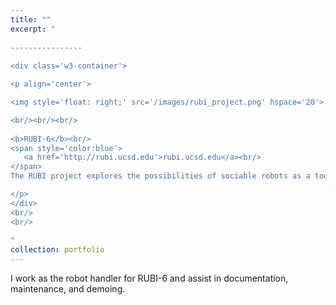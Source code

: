 ```yaml
---
title: ""
excerpt: "  
  
----------------
  
<div class='w3-container'>

<p align='center'>

<img style='float: right;' src='/images/rubi_project.png' hspace='20'>

<br/><br/><br/>
  
<b>RUBI-6</b><br/>
<span style='color:blue'>
   <a href='http://rubi.ucsd.edu'>rubi.ucsd.edu</a><br/>
</span>
The RUBI project explores the possibilities of sociable robots as a tool for education and enrichment for toddlers in early childhood education environments.

</p>
</div>
<br/>
<br/>
    
"
collection: portfolio
---
```


I work as the robot handler for RUBI-6 and assist in documentation, maintenance, and demoing.

